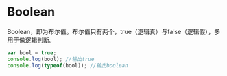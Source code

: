 # Boolean

Boolean，即为布尔值。布尔值只有两个，true（逻辑真）与false（逻辑假），多用于做逻辑判断。

```js
var bool = true;
console.log(bool); //输出true
console.log(typeof(bool)); //输出boolean
```



